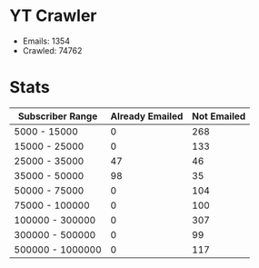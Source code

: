 # YT Crawler
- Emails: 1354
- Crawled: 74762

# Stats
| Subscriber Range  | Already Emailed | Not Emailed |
|-------|-------|-------|
| 5000 - 15000 | 0 | 268 |
| 15000 - 25000 | 0 | 133 |
| 25000 - 35000 | 47 | 46 |
| 35000 - 50000 | 98 | 35 |
| 50000 - 75000 | 0 | 104 |
| 75000 - 100000 | 0 | 100 |
| 100000 - 300000 | 0 | 307 |
| 300000 - 500000 | 0 | 99 |
| 500000 - 1000000 | 0 | 117 |
